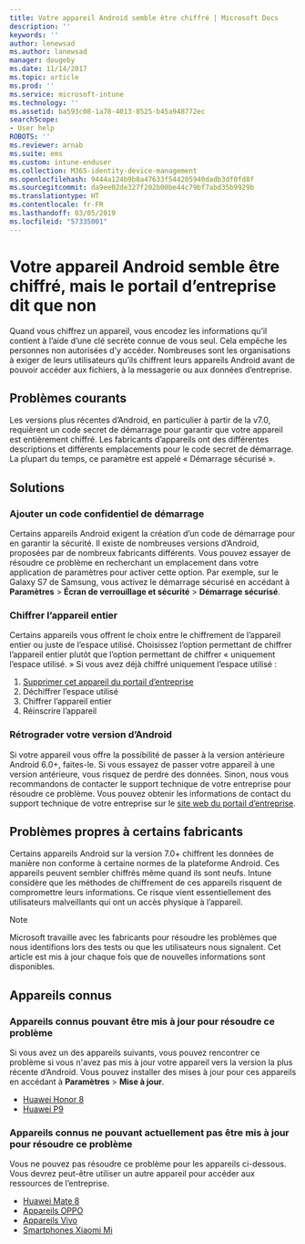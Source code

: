 ```yaml
---
title: Votre appareil Android semble être chiffré | Microsoft Docs
description: ''
keywords: ''
author: lenewsad
ms.author: lanewsad
manager: dougeby
ms.date: 11/14/2017
ms.topic: article
ms.prod: ''
ms.service: microsoft-intune
ms.technology: ''
ms.assetid: ba593c08-1a78-4013-8525-b45a948772ec
searchScope:
- User help
ROBOTS: ''
ms.reviewer: arnab
ms.suite: ems
ms.custom: intune-enduser
ms.collection: M365-identity-device-management
ms.openlocfilehash: 9444a124b9b8a47633f544205940dadb3df0fd8f
ms.sourcegitcommit: da9ee02de327f202b00be44c79bf7abd35b9929b
ms.translationtype: HT
ms.contentlocale: fr-FR
ms.lasthandoff: 03/05/2019
ms.locfileid: "57335001"
---
```

# <a name="your-android-device-seems-to-be-encrypted-but-company-portal-says-otherwise"></a>Votre appareil Android semble être chiffré, mais le portail d’entreprise dit que non

Quand vous chiffrez un appareil, vous encodez les informations qu’il contient à l’aide d’une clé secrète connue de vous seul. Cela empêche les personnes non autorisées d’y accéder. Nombreuses sont les organisations à exiger de leurs utilisateurs qu’ils chiffrent leurs appareils Android avant de pouvoir accéder aux fichiers, à la messagerie ou aux données d’entreprise.

## <a name="common-issues"></a>Problèmes courants

Les versions plus récentes d’Android, en particulier à partir de la v7.0, requièrent un code secret de démarrage pour garantir que votre appareil est entièrement chiffré. Les fabricants d’appareils ont des différentes descriptions et différents emplacements pour le code secret de démarrage. La plupart du temps, ce paramètre est appelé « Démarrage sécurisé ». 

## <a name="solutions"></a>Solutions

### <a name="add-a-startup-pin"></a>Ajouter un code confidentiel de démarrage

Certains appareils Android exigent la création d’un code de démarrage pour en garantir la sécurité. Il existe de nombreuses versions d’Android, proposées par de nombreux fabricants différents. Vous pouvez essayer de résoudre ce problème en recherchant un emplacement dans votre application de paramètres pour activer cette option. Par exemple, sur le Galaxy S7 de Samsung, vous activez le démarrage sécurisé en accédant à **Paramètres** > **Écran de verrouillage et sécurité** > **Démarrage sécurisé**.  

### <a name="encrypt-the-entire-device"></a>Chiffrer l’appareil entier

Certains appareils vous offrent le choix entre le chiffrement de l’appareil entier ou juste de l’espace utilisé. Choisissez l’option permettant de chiffrer l’appareil entier plutôt que l’option permettant de chiffrer « uniquement l’espace utilisé. » Si vous avez déjà chiffré uniquement l’espace utilisé :

1. [Supprimer cet appareil du portail d’entreprise](unenroll-your-device-from-intune-android.md)
2. Déchiffrer l’espace utilisé
3. Chiffrer l’appareil entier
4. Réinscrire l’appareil

### <a name="downgrade-your-version-of-android"></a>Rétrograder votre version d’Android

Si votre appareil vous offre la possibilité de passer à la version antérieure Android 6.0+, faites-le. Si vous essayez de passer votre appareil à une version antérieure, vous risquez de perdre des données. Sinon, nous vous recommandons de contacter le support technique de votre entreprise pour résoudre ce problème. Vous pouvez obtenir les informations de contact du support technique de votre entreprise sur le [site web du portail d’entreprise](https://go.microsoft.com/fwlink/?linkid=2010980).

## <a name="specific-manufacturer-issues"></a>Problèmes propres à certains fabricants

Certains appareils Android sur la version 7.0+ chiffrent les données de manière non conforme à certaine normes de la plateforme Android. Ces appareils peuvent sembler chiffrés même quand ils sont neufs. Intune considère que les méthodes de chiffrement de ces appareils risquent de compromettre leurs informations. Ce risque vient essentiellement des utilisateurs malveillants qui ont un accès physique à l’appareil.

> [!Note]
> Microsoft travaille avec les fabricants pour résoudre les problèmes que nous identifions lors des tests ou que les utilisateurs nous signalent. Cet article est mis à jour chaque fois que de nouvelles informations sont disponibles. 

## <a name="known-devices"></a>Appareils connus

### <a name="known-devices-that-can-be-updated-to-fix-this-issue"></a>Appareils connus pouvant être mis à jour pour résoudre ce problème

Si vous avez un des appareils suivants, vous pouvez rencontrer ce problème si vous n'avez pas mis à jour votre appareil vers la version la plus récente d’Android. Vous pouvez installer des mises à jour pour ces appareils en accédant à **Paramètres** > **Mise à jour**. 

- [Huawei Honor 8](https://consumer.huawei.com/us/support/phones/honor-8/)
- [Huawei P9](https://consumer.huawei.com/en/phones/p9/)

### <a name="known-devices-that-currently-cannot-be-updated-to-fix-this-issue"></a>Appareils connus ne pouvant actuellement pas être mis à jour pour résoudre ce problème

Vous ne pouvez pas résoudre ce problème pour les appareils ci-dessous. Vous devrez peut-être utiliser un autre appareil pour accéder aux ressources de l’entreprise. 

- [Huawei Mate 8](https://consumer.huawei.com/en/mobile-phones/mate8/index.htm)
- [Appareils OPPO](https://www.oppo.com/en/smartphones)
- [Appareils Vivo](https://www.vivo.co.in)
- [Smartphones Xiaomi Mi](https://xiaomi-mi.com/mi-smartphones/)
